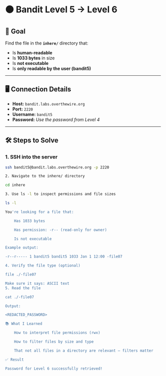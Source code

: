 # 🟤 Bandit Level 5 → Level 6

## 🧠 Goal

Find the file in the **`inhere/`** directory that:

- Is **human-readable**
- Is **1033 bytes** in size
- Is **not executable**
- Is **only readable by the user (bandit5)**

---

## 🖥️ Connection Details

- **Host:** `bandit.labs.overthewire.org`
- **Port:** `2220`
- **Username:** `bandit5`
- **Password:** _Use the password from Level 4_

---

## 🛠️ Steps to Solve

### 1. SSH into the server

```bash
ssh bandit5@bandit.labs.overthewire.org -p 2220

2. Navigate to the inhere/ directory

cd inhere

3. Use ls -l to inspect permissions and file sizes

ls -l

You're looking for a file that:

    Has 1033 bytes

    Has permission: -r-- (read-only for owner)

    Is not executable

Example output:

-r--r----- 1 bandit5 bandit5 1033 Jan 1 12:00 -file07

4. Verify the file type (optional)

file ./-file07

Make sure it says: ASCII text
5. Read the file

cat ./-file07

Output:

<REDACTED_PASSWORD>

📚 What I Learned

    How to interpret file permissions (rwx)

    How to filter files by size and type

    That not all files in a directory are relevant — filters matter

✅ Result

Password for Level 6 successfully retrieved!
